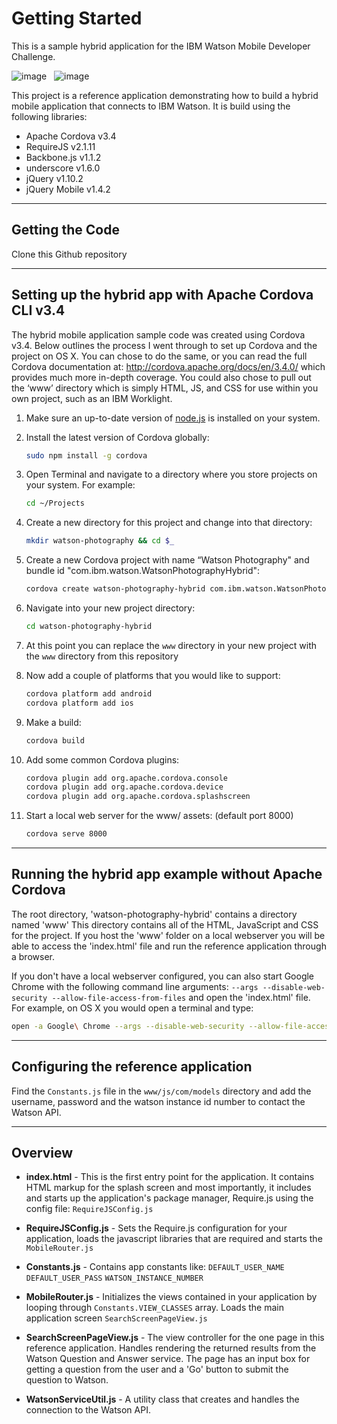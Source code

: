 Getting Started
======================

This is a sample hybrid application for the IBM Watson Mobile Developer Challenge.

![image](https://raw.githubusercontent.com/IBMMobileCoC/watson-photography-hybrid/master/readme-assets/Watson-Photography-splash-screen.png?token=1179038__eyJzY29wZSI6IlJhd0Jsb2I6SUJNTW9iaWxlQ29DL3dhdHNvbi1waG90b2dyYXBoeS1oeWJyaWQvbWFzdGVyL3JlYWRtZS1hc3NldHMvV2F0c29uLVBob3RvZ3JhcGh5LXNwbGFzaC1zY3JlZW4ucG5nIiwiZXhwaXJlcyI6MTM5OTA1OTM2OX0%3D--63d9aae6c43e8e92a513d3820006118b20927341) &nbsp;
![image](https://raw.githubusercontent.com/IBMMobileCoC/watson-photography-hybrid/master/readme-assets/Watson-Photography-answer-screen.png?token=1179038__eyJzY29wZSI6IlJhd0Jsb2I6SUJNTW9iaWxlQ29DL3dhdHNvbi1waG90b2dyYXBoeS1oeWJyaWQvbWFzdGVyL3JlYWRtZS1hc3NldHMvV2F0c29uLVBob3RvZ3JhcGh5LWFuc3dlci1zY3JlZW4ucG5nIiwiZXhwaXJlcyI6MTM5OTA1OTQwNH0%3D--c3da448febe7b681ef1b5af6c843152bdf4bd6f0)

This project is a reference application demonstrating how to build a hybrid mobile application that connects to IBM Watson. It is build using the following libraries:
* Apache Cordova v3.4
* RequireJS v2.1.11
* Backbone.js v1.1.2
* underscore v1.6.0
* jQuery v1.10.2
* jQuery Mobile v1.4.2

-----

## Getting the Code

Clone this Github repository

-----

## Setting up the hybrid app with Apache Cordova CLI v3.4

The hybrid mobile application sample code was created using Cordova v3.4. Below outlines the process I went through to set up Cordova and the project on OS X. You can chose to do the same, or you can read the full Cordova documentation at: http://cordova.apache.org/docs/en/3.4.0/ which provides much more in-depth coverage. You could also chose to pull out the ‘www’ directory which is simply HTML, JS, and CSS for use within you own project, such as an IBM Worklight.

1. Make sure an up-to-date version of [node.js] is installed on your system.

2. Install the latest version of Cordova globally:
    ```sh
    sudo npm install -g cordova
    ```

3. Open Terminal and navigate to a directory where you store projects on your system. For example:
    ```sh
    cd ~/Projects
    ```

4. Create a new directory for this project and change into that directory:
    ```sh
    mkdir watson-photography && cd $_
    ```

5. Create a new Cordova project with name “Watson Photography" and bundle id "com.ibm.watson.WatsonPhotographyHybrid":
    ```sh
    cordova create watson-photography-hybrid com.ibm.watson.WatsonPhotographyHybrid 'Watson Photography'
    ```

6. Navigate into your new project directory:
    ```sh 
    cd watson-photography-hybrid
    ```

7. At this point you can replace the `www` directory in your new project with the `www` directory from this repository 

8. Now add a couple of platforms that you would like to support:
    ```sh
    cordova platform add android
    cordova platform add ios
    ```

9. Make a build:
    ```sh
    cordova build
    ```

10. Add some common Cordova plugins:
    ```sh
    cordova plugin add org.apache.cordova.console
    cordova plugin add org.apache.cordova.device
    cordova plugin add org.apache.cordova.splashscreen
    ```

11. Start a local web server for the www/ assets: (default port 8000)
    ```sh
    cordova serve 8000
    ```

-----

## Running the hybrid app example without Apache Cordova

The root directory, 'watson-photography-hybrid' contains a directory named 'www' This directory contains all of the HTML, JavaScript and CSS for the project. If you host the 'www' folder on a local webserver you will be able to access the 'index.html' file and run the reference application through a browser.

If you don't have a local webserver configured, you can also start Google Chrome with the following command line arguments: `--args --disable-web-security --allow-file-access-from-files` and open the 'index.html' file.
For example, on OS X you would open a terminal and type:
```sh
open -a Google\ Chrome --args --disable-web-security --allow-file-access-from-files
```

-----

## Configuring the reference application
Find the `Constants.js` file in the `www/js/com/models` directory and add the username, password and the watson instance id number to contact the Watson API.

-----

## Overview
* **index.html** - This is the first entry point for the application. It contains HTML markup for the splash screen and most importantly, it includes and starts up the application's package manager, Require.js using the config file: `RequireJSConfig.js`

* **RequireJSConfig.js** - Sets the Require.js configuration for your application, loads the javascript libraries that are required and starts the `MobileRouter.js`

* **Constants.js** - Contains app constants like: `DEFAULT_USER_NAME` `DEFAULT_USER_PASS` `WATSON_INSTANCE_NUMBER`

* **MobileRouter.js** - Initializes the views contained in your application by looping through `Constants.VIEW_CLASSES` array. Loads the main application screen `SearchScreenPageView.js`

* **SearchScreenPageView.js** - The view controller for the one page in this reference application. Handles rendering the returned results from the Watson Question and Answer service. The page has an input box for getting a question from the user and a 'Go' button to submit the question to Watson.

* **WatsonServiceUtil.js** - A utility class that creates and handles the connection to the Watson API. 



[node.js]:http://nodejs.org/
